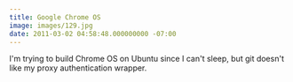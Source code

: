 ```yaml
---
title: Google Chrome OS
image: images/129.jpg
date: 2011-03-02 04:58:48.000000000 -07:00
---
```

I'm trying to build Chrome OS on Ubuntu since I can't sleep, but git doesn't like my proxy authentication wrapper.
